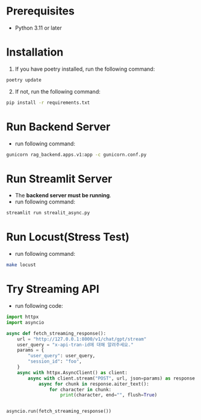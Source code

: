 # Prerequisites
- Python 3.11 or later

# Installation
1. If you have poetry installed, run the following command:
```bash
poetry update
```

2. If not, run the following command:
```bash
pip install -r requirements.txt
```

# Run Backend Server
- run following command:
```bash
gunicorn rag_backend.apps.v1:app -c gunicorn.conf.py
```

# Run Streamlit Server
- The **backend server must be running**.
- run following command:
```bash
streamlit run strealit_async.py
```

# Run Locust(Stress Test)
- run following command:
```bash
make locust
```

# Try Streaming API
- run following code:
```python
import httpx
import asyncio

async def fetch_streaming_response():
    url = "http://127.0.0.1:8000/v1/chat/gpt/stream"
    user_query = "x-api-tran-id에 대해 알려주세요."
    params = {
        "user_query": user_query,
        "session_id": "foo",
    }
    async with httpx.AsyncClient() as client:
        async with client.stream("POST", url, json=params) as response:
            async for chunk in response.aiter_text():
                for character in chunk:
                    print(character, end="", flush=True)


asyncio.run(fetch_streaming_response())

```